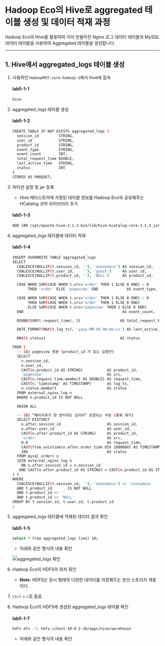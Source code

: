 # Hadoop Eco의 Hive로 aggregated 테이블 생성 및 데이터 적재 과정

Hadoop Eco의 Hive를 활용하여 이미 만들어진 Nginx 로그 데이터 테이블과 MySQL 데이터 테이블을 사용하여 Aggregated 테이블을 생성합니다.

---
## 1. Hive에서 aggregated_logs 테이블 생성

1. 사용하던 `HadoopMST-core-hadoop-1`에서 hive에 접속

    #### **lab5-1-1**

    ```bash
    hive
    ```

2. aggregated_logs 테이블 생성

    #### **lab5-1-2**

    ```bash
    CREATE TABLE IF NOT EXISTS aggregated_logs (
      session_id         STRING,
      user_id            STRING,
      product_id         STRING,
      event_type         STRING,
      event_count        INT,
      total_request_time DOUBLE,
      last_active_time   STRING,
      status             INT
    )
    STORED AS PARQUET;
    ```

3. 파티션 설정 및 jar 등록

    - Hive 메타스토어에 저장된 테이블 정보를 Hadoop Eco와 공유해주는 HCatalog 코어 라이브러리 추가 

    #### **lab5-1-3**

    ```bash
    ADD JAR /opt/apache-hive-3.1.3-bin/lib/hive-hcatalog-core-3.1.3.jar;
    ```

4. aggregated_logs 테이블에 데이터 적재

    #### **lab5-1-4**

    ```bash
    INSERT OVERWRITE TABLE aggregated_logs
    SELECT
      COALESCE(NULLIF(t.session_id, ''), 'anonymous') AS session_id,
      COALESCE(NULLIF(t.user_id,    ''), 'guest')     AS user_id,
      COALESCE(NULLIF(t.product_id, ''), 'NULL')      AS product_id,
    
      CASE WHEN SUM(CASE WHEN t.src='order' THEN 1 ELSE 0 END) > 0
           THEN 'order' ELSE 'pageview' END             AS event_type,
    
      CASE WHEN SUM(CASE WHEN t.src='order' THEN 1 ELSE 0 END) > 0
           THEN SUM(CASE WHEN t.src='order' THEN 1 ELSE 0 END)
           ELSE SUM(CASE WHEN t.src='pageview' THEN 1 ELSE 0 END)
      END                                             AS event_count,
    
      ROUND(SUM(t.request_time), 3)                  AS total_request_time,
    
      DATE_FORMAT(MAX(t.log_ts), 'yyyy-MM-dd HH:mm:ss') AS last_active_time,
    
      MAX(t.status)                                  AS status
    
    FROM (
      -- (A) pageview 원본 (product_id 가 있는 요청만)
      SELECT
        n.session_id,
        n.user_id,
        CAST(n.product_id AS STRING)           AS product_id,
        'pageview'                             AS src,
        CAST(n.request_time.member1 AS DOUBLE) AS request_time,
        CAST(n.`timestamp` AS TIMESTAMP)       AS log_ts,
        n.status.member1                       AS status
      FROM external_nginx_log n
      WHERE n.product_id IS NOT NULL
    
      UNION ALL
    
      -- (B) “페이지뷰가 한 번이라도 있어야” 포함되는 주문 (중복 제거)
      SELECT DISTINCT
        o.after.session_id                     AS session_id,
        o.after.user_id                        AS user_id,
        CAST(o.after.product_id AS STRING)     AS product_id,
        'order'                                AS src,
        0.0                                    AS request_time,
        CAST(from_unixtime(o.after.order_time DIV 1000000) AS TIMESTAMP) AS log_ts,
        200                                    AS status
      FROM mysql_orders o
      JOIN external_nginx_log n
        ON o.after.session_id = n.session_id
       AND CAST(o.after.product_id AS STRING) = CAST(n.product_id AS STRING)
    ) t
    WHERE
      COALESCE(NULLIF(t.session_id, ''), 'anonymous') <> 'anonymous'
      AND t.product_id       IS NOT NULL
      AND t.product_id <> ''
      AND t.product_id <> 'NULL'
    GROUP BY t.session_id, t.user_id, t.product_id
    ;
    ```

5. aggregated_logs 테이블에 적재된 데이터 결과 확인

    #### **lab5-1-5**

    ```bash
    select * from aggregated_logs limit 10;
    ```

    - 아래와 같은 형식의 내용 확인
   
    ![aggregated_logs 확인](https://github.com/user-attachments/assets/002ef40d-3d70-47a0-95df-09666ca52abd)

6. Hadoop Eco의 HDFS의 위치 확인

    - **Note**: HDFS는 원시 형태의 다양한 데이터를 저장해두는 분산 스토리지 계층이다.



6. `ctrl` + `c`로 종료

7. Hadoop Eco의 HDFS에 생성된 aggregated_logs 테이블 확인

    #### **lab5-1-7**

    ```bash
    hdfs dfs -ls hdfs://host-10-0-2-16/apps/hive/warehouse
    ```

    - 아래와 같은 형식의 내용 확인


